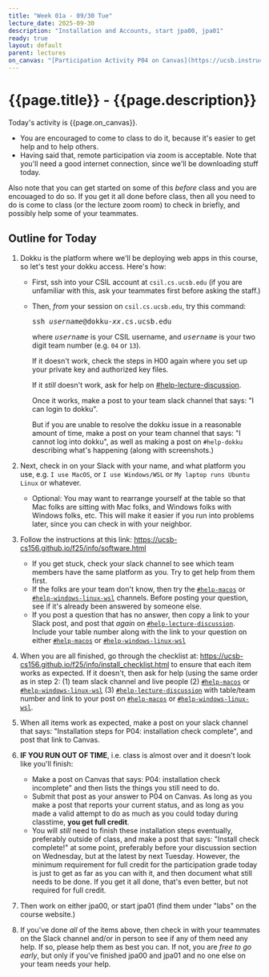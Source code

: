 ```yaml
---
title: "Week 01a - 09/30 Tue"
lecture_date: 2025-09-30
description: "Installation and Accounts, start jpa00, jpa01"
ready: true
layout: default
parent: lectures
on_canvas: "[Participation Activity P04 on Canvas](https://ucsb.instructure.com/courses/27687/assignments/381946)"
---
```


# {{page.title}} - {{page.description}}

Today's activity is {{page.on_canvas}}.

* You are encouraged to come to class to do it, because it's easier to get help and to help others.
* Having said that, remote participation via zoom is acceptable.  Note that you'll need a good internet connection, since we'll be downloading stuff today.

Also note that you can get started on some of this *before* class and you are encouaged to do so.  If you get it all done before class, then all you need to do is come to class (or the lecture zoom room) to check in briefly, and possibly help some of your teammates.

## Outline for Today

1. Dokku is the platform where we'll be deploying web apps in this course, so let's test your dokku access.  Here's how:
   * First, ssh into your CSIL account at `csil.cs.ucsb.edu` (if you are unfamiliar with this, ask your teammates first before asking the staff.)
   * Then, *from* your session on `csil.cs.ucsb.edu`, try this command:
     
     <tt>ssh <i>username</i>@dokku-<i>xx</i>.cs.ucsb.edu</tt>
 
     where <tt><i>username</i></tt> is your CSIL username, and <tt><i>username</i></tt> is your two digit team number (e.g. `04` or `13`).

     If it doesn't work, check the steps in H00 again where you set up your private key and authorized key files.

     If it *still* doesn't work, ask for help on [#help-lecture-discussion]({{site.help_lecture_discussion}}).

     Once it works, make a post to your team slack channel that says: "I can login to dokku".

     But if you are unable to resolve the dokku issue in a reasonable amount of time, make a post on your team channel that says: "I cannot log into dokku", as well as making a post on `#help-dokku` describing what's happening (along with screenshots.)

   
2. Next, check in on your Slack with your name, and what platform you use, e.g. `I use MacOS`, or `I use Windows/WSL` or `My laptop runs Ubuntu Linux` or whatever.
   * Optional: You may want to rearrange yourself at the table so that Mac folks are sitting with Mac folks, and Windows folks with Windows folks, etc.  This will make it easier if you run into problems later, since you can check in with your neighbor.
3. Follow the instructions at this link: <https://ucsb-cs156.github.io/f25/info/software.html>
   * If you get stuck, check your slack channel to see which team members have the same platform as you.  Try to get help from them first.
   * If the folks are your team don't know, then try the [`#help-macos`]({{site.help_macos_link}}) or [`#help-windows-linux-wsl`]({{site.help_windows_link}}) channels. Before posting your question, see if it's already been answered by someone else.
   * If you post a question that has no answer, then copy a link to your Slack post, and post that *again* on [`#help-lecture-discussion`]({{site.help_lecture_discussion}}).  Include your table number along with the link to your question on either [`#help-macos`]({{site.help_macos_link}}) or [`#help-windows-linux-wsl`]({{site.help_windows_link}})
4. When you are all finished, go through the checklist at:  <https://ucsb-cs156.github.io/f25/info/install_checklist.html> to ensure that each item works as expected.  If it doesn't, then ask for help (using the same order as in step 2: (1) team slack channel and live people (2) [`#help-macos`]({{site.help_macos_link}}) or [`#help-windows-linux-wsl`]({{site.help_windows_link}}) (3) [`#help-lecture-discussion`]({{site.help_lecture_discussion}}) with table/team number and link to your post on [`#help-macos`]({{site.help_macos_link}}) or [`#help-windows-linux-wsl`]({{site.help_windows_link}}).

5. When all items work as expected, make a post on your slack channel that says: "Installation steps for P04: installation check complete", and post that link to Canvas.
6. **IF YOU RUN OUT OF TIME**, i.e. class is almost over and it doesn't look like you'll finish:
   * Make a post on Canvas that says: P04: installation check incomplete" and then lists the things you still need to do.
   * Submit that post as your answer to P04 on Canvas.  As long as you make a post that reports your current status, and as long as you made a valid attempt to do as much as you could today during classtime, **you get full credit**.
   * You will *still* need to finish these installation steps eventually, preferably outside of class, and make a post that says: "Install check complete!" at some point, preferably before your discussion section on Wednesday, but at the latest by next Tuesday.  However, the minimum requirement for full credit for the participation grade today is just to get as far as you can with it, and then document what still needs to be done.  If you get it all done, that's even better, but not required for full credit.
6. Then work on either jpa00, or start jpa01 (find them under "labs" on the course website.)
7. If you've done *all* of the items above, then check in with your teammates on the Slack channel and/or in person to see if any of them need any help.  If so, please help them as best you can. If not, you are *free to go early*, but only if you've finished jpa00 and jpa01 and no one else on your team needs your help.


